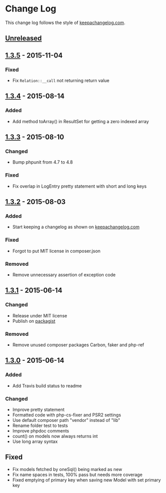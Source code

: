 # Change Log
This change log follows the style of [keepachangelog.com](http://keepachangelog.com).
<!-- Added for new features.
   Changed for changes in existing functionality.
Deprecated for once-stable features removed in upcoming releases.
   Removed for deprecated features removed in this release.
     Fixed for any bug fixes.
  Security to invite users to upgrade in case of vulnerabilities. -->

## [Unreleased][unreleased]

## [1.3.5] - 2015-11-04
### Fixed
- Fix `Relation::__call` not returning return value

## [1.3.4] - 2015-08-14
### Added
- Add method toArray() in ResultSet for getting a zero indexed array

## [1.3.3] - 2015-08-10
### Changed
- Bump phpunit from 4.7 to 4.8

### Fixed
- Fix overlap in LogEntry pretty statement with short and long keys

## [1.3.2] - 2015-08-03
### Added
- Start keeping a changelog as shown on [keepachangelog.com](http://keepachangelog.com)

### Fixed
- Forgot to put MIT license in composer.json

### Removed
- Remove unnecessary assertion of exception code

## [1.3.1] - 2015-06-14
### Changed
- Release under MIT license
- Publish on [packagist](https://packagist.org/packages/nochso/orm)

### Removed
- Remove unused composer packages Carbon, faker and php-ref

## [1.3.0] - 2015-06-14
### Added
- Add Travis build status to readme

### Changed
- Improve pretty statement
- Formatted code with php-cs-fixer and PSR2 settings
- Use default composer path "vendor" instead of "lib"
- Rename folder test to tests
- Improve phpdoc comments
- count() on models now always returns int
- Use long array syntax

## Fixed
- Fix models fetched by oneSql() being marked as new
- Fix name spaces in tests, 100% pass but needs more coverage
- Fixed emptying of primary key when saving new Model with set primary key

[unreleased]: https://github.com/nochso/ORM2/compare/1.3.5...HEAD
[1.3.5]: https://github.com/nochso/ORM2/compare/1.3.4...1.3.5
[1.3.4]: https://github.com/nochso/ORM2/compare/1.3.3...1.3.4
[1.3.3]: https://github.com/nochso/ORM2/compare/1.3.2...1.3.3
[1.3.2]: https://github.com/nochso/ORM2/compare/1.3.1...1.3.2
[1.3.1]: https://github.com/nochso/ORM2/compare/1.3.0...1.3.1
[1.3.0]: https://github.com/nochso/ORM2/compare/1.2.0...1.3.0